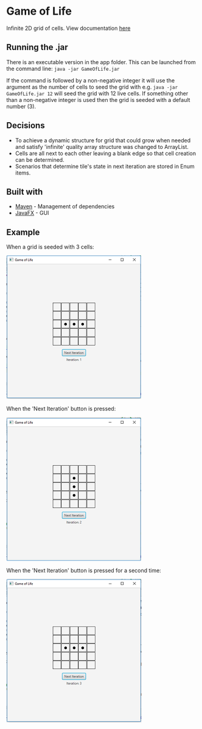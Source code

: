 # Game of Life

Infinite 2D grid of cells. View documentation [here](https://ruthkirby.github.io/game-of-life/)

## Running the .jar

There is an executable version in the app folder. This can be 
launched from the command line:
`java -jar GameOfLife.jar`

If the command is followed by a non-negative integer it will
use the argument as the number of cells to seed the grid with e.g.
`java -jar GameOfLife.jar 12` will seed the grid with 12 live 
cells. If something other than a non-negative integer is used then the 
grid is seeded with a default number (3).

## Decisions
* To achieve a dynamic structure 
for grid that could grow when needed and satisfy 'infinite' quality
array structure was changed to ArrayList.
* Cells are all next to each other leaving a blank edge so that
cell creation can be determined. 
* Scenarios that determine tile's state in next iteration are
stored in Enum items. 

## Built with

* [Maven](https://maven.apache.org/) - Management of dependencies
* [JavaFX](https://openjfx.io/) - GUI

## Example

When a grid is seeded with 3 cells:

![Grid seeded with three cells](/screenshots/seed_3_it_1.PNG)

When the 'Next Iteration' button is pressed:

![Grid seeded with three cells on second iteration](/screenshots/seed_3_it_2.PNG)

When the 'Next Iteration' button is pressed for a second time:

![Grid seeded with three cells](/screenshots/seed_3_it_3.PNG)